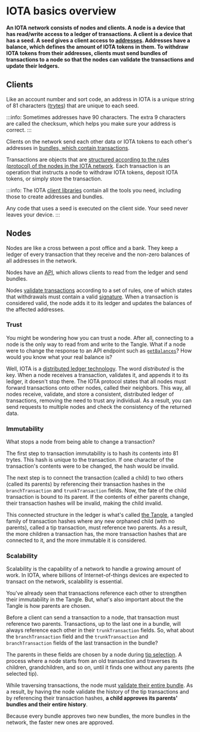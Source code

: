# IOTA basics overview

**An IOTA network consists of nodes and clients. A node is a device that has read/write access to a ledger of transactions. A client is a device that has a seed. A seed gives a client access to [addresses](../concepts/addresses-and-signatures.md). Addresses have a balance, which defines the amount of IOTA tokens in them. To withdraw IOTA tokens from their addresses, clients must send bundles of transactions to a node so that the nodes can validate the transactions and update their ledgers.**

## Clients

Like an account number and sort code, an address in IOTA is a unique string of 81 characters ([trytes](../concepts/trinary.md)) that are unique to each seed.

:::info:
Sometimes addresses have 90 characters. The extra 9 characters are called the checksum, which helps you make sure your address is correct.
:::

Clients on the network send each other data or IOTA tokens to each other's addresses in [bundles, which contain transactions](../concepts/bundles-and-transactions.md).

Transactions are objects that are [structured according to the rules (protocol) of the nodes in the IOTA network](../references/structure-of-a-transaction.md). Each transaction is an operation that instructs a node to withdraw IOTA tokens, deposit IOTA tokens, or simply store the transaction.

:::info:
The IOTA [client libraries](root://client-libraries/0.1/introduction/overview.md) contain all the tools you need, including those to create addresses and bundles.

Any code that uses a seed is executed on the client side. Your seed never leaves your device.
:::

## Nodes

Nodes are like a cross between a post office and a bank. They keep a ledger of every transaction that they receive and the non-zero balances of all addresses in the network.

Nodes have an [API](root://iri/0.1/references/api-reference.md), which allows clients to read from the ledger and send bundles.

Nodes [validate transactions](root://iri/0.1/concepts/transaction-validation.md) according to a set of rules, one of which states that withdrawals must contain a valid [signature](../concepts/addresses-and-signatures.md). When a transaction is considered valid, the node adds it to its ledger and updates the balances of the affected addresses.

### Trust

You might be wondering how you can trust a node. After all, connecting to a node is the only way to read from and write to the Tangle. What if a node were to change the response to an API endpoint such as [`getBalances`](root://iri/0.1/references/api-reference.md#getBalances)? How would you know what your real balance is?

Well, IOTA is a [distributed ledger technology](root://getting-started/0.1/introduction/what-is-dlt.md). The word _distributed_ is the key. When a node receives a transaction, validates it, and appends it to its ledger, it doesn't stop there. The IOTA protocol states that all nodes must forward transactions onto other nodes, called their neighbors. This way, all nodes receive, validate, and store a consistent, distributed ledger of transactions, removing the need to trust any individual. As a result, you can send requests to multiple nodes and check the consistency of the returned data.

### Immutability

What stops a node from being able to change a transaction?

The first step to transaction immutability is to hash its contents into 81 trytes. This hash is unique to the transaction. If one character of the transaction's contents were to be changed, the hash would be invalid.

The next step is to connect the transaction (called a child) to two others (called its parents) by referencing their transaction hashes in the `branchTransaction` and `trunkTransaction` fields. Now, the fate of the child transaction is bound to its parent. If the contents of either parents change, their transaction hashes will be invalid, making the child invalid.

This connected structure in the ledger is what's called [the Tangle](root://the-tangle/0.1/introduction/overview.md), a tangled family of transaction hashes where any new orphaned child (with no parents), called a tip transaction, must reference two parents. As a result, the more children a transaction has, the more transaction hashes that are connected to it, and the more immutable it is considered.

### Scalability

Scalability is the capability of a network to handle a growing amount of work. In IOTA, where billions of Internet-of-things devices are expected to transact on the network, scalability is essential.

You've already seen that transactions reference each other to strengthen their immutability in the Tangle. But, what's also important about the the Tangle is how parents are chosen.

Before a client can send a transaction to a node, that transaction must reference two parents. Transactions, up to the last one in a bundle, will always reference each other in their `trunkTransaction` fields. So, what about the `branchTransaction` field and the `trunkTransaction` and `branchTransaction` fields of the last transaction in the bundle?

The parents in these fields are chosen by a node during [tip selection](root://the-tangle/0.1/concepts/tip-selection.md). A process where a node starts from an old transaction and traverses its children, grandchildren, and so on, until it finds one without any parents (the selected tip).

While traversing transactions, the node must [validate their entire bundle](root://iri/0.1/concepts/transaction-validation.md#bundle-validator). As a result, by having the node validate the history of the tip transactions and by referencing their transaction hashes, **a child approves its parents' bundles and their entire history**.

Because every bundle approves two new bundles, the more bundles in the network, the faster new ones are approved.

